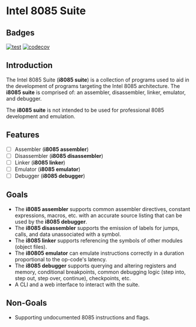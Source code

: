 # Intel 8085 Suite

## Badges
[![test](https://github.com/DeMiStudios/i8085-suite/workflows/test/badge.svg)](https://github.com/DeMiStudios/i8085-suite/actions)
[![codecov](https://codecov.io/gh/DeMiStudios/i8085-suite/branch/master/graph/badge.svg?token=0KUII4DLVU)](https://codecov.io/gh/DeMiStudios/i8085-suite)

## Introduction
The Intel 8085 Suite (**i8085 suite**) is a collection of programs used to aid in the development of programs targeting
the Intel 8085 architecture. The **i8085 suite** is comprised of: an assembler, disassembler, linker, emulator, and
debugger.

The **i8085 suite** is not intended to be used for professional 8085 development and emulation.

## Features
- [ ] Assembler (**i8085 assembler**)
- [ ] Disassembler (**i8085 disassembler**)
- [ ] Linker (**i8085 linker**)
- [ ] Emulator (**i8085 emulator**)
- [ ] Debugger (**i8085 debugger**)

## Goals
- The **i8085 assembler** supports common assembler directives, constant expressions, macros, etc. with an accurate
source listing that can be used by the **i8085 debugger**.
- The **i8085 disassembler** supports the emission of labels for jumps, calls, and data unassociated with a symbol.
- The **i8085 linker** supports referencing the symbols of other modules (object files).
- The **i80805 emulator** can emulate instructions correctly in a duration proportional to the op-code's latency.
- The **i8085 debugger** supports querying and altering registers and memory, conditional breakpoints, common debugging
logic (step into, step out, step over, continue), checkpoints, etc.
- A CLI and a web interface to interact with the suite.

## Non-Goals
- Supporting undocumented 8085 instructions and flags.
